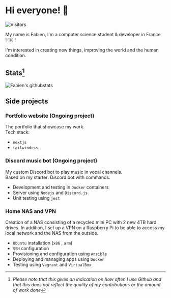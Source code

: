 # Hi everyone! 👋

![Visitors](https://komarev.com/ghpvc/?username=Fabien-jrt&color=81a1c1)

My name is Fabien, I'm a computer science student & developer in France 🇫🇷 !

I'm interested in creating new things, improving the world and the human condition.

## Stats[^stats]

![Fabien's githubstats](https://github-readme-stats.vercel.app/api?username=Fabien-jrt&count_private=true&include_all_commits=true&show_icons=true&theme=nord&hide_border=true)

## Side projects

### Portfolio website (Ongoing project)

The portfolio that showcase my work.  
Tech stack:

- `nextjs`
- `tailwindcss`


### Discord music bot (Ongoing project)

My custom Discord bot to play music in vocal channels.  
Based on my starter: Discord bot with commands.

- Development and testing in `Docker` containers
- Server using `Nodejs` and `Discord.js`
- Unit testing using `jest`


### Home NAS and VPN

Creation of a NAS consisting of a recycled mini PC with 2 new 4TB hard drives. In addition, I set up a VPN on a Raspberry Pi to be able to access my local network and the NAS from the outside.

- `Ubuntu` installation (`x86` , `arm`)
- `SSH` configuration
- Provisioning and configuration using `Ansible`
- Deploying and managing apps using `Docker`
- Testing using `Vagrant` and `VirtualBox`


[^stats]: *Please note that this gives an indication on how often I use Github and that this does not reflect the quality of my contributions or the amount of work done*

<!--
### Restic automation
Automation of my restic backups using python scripting.
-->
